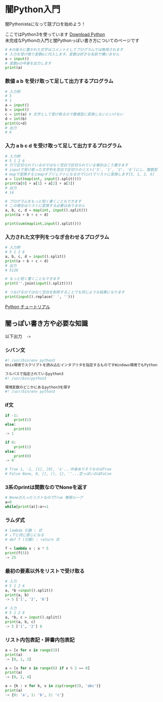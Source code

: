 # 闇Python入門

闇Pythonistaになって競プロを始めよう！

ここではPython3を使っています [Download Python](https://www.python.org/downloads/)  
未完成なPythonの入門と闇Pythonっぽい書き方についてのページです

```python
# #の後ろに書かれた文字はコメントとしてプログラムでは無視されます
# 入力を受け取り変数aに代入します。変数は好きな名前で構いません
a = input()
# 変数aの中身を出力します
print(a)
```

### 数値 a b を受け取って足して出力するプログラム

```python
# 入力例
# 5
# 1
a = input()
b = input()
c = int(a) # 文字として受け取るので数値型に変換しないといけない
d = int(b)
print(c+d)
# 出力
# 6
```

### 入力 a b c d を受け取って足して出力するプログラム

```python
# 入力例
# 5 1 2 6
# 行で区切られているのではなく空白で区切られている場合はこう書きます
# inputで受け取った文字列を空白で区切りのリスト['5', '1', '2', '6']にし、整数型に変換するintとリスト['5', '1', '2', '6']をmapに渡して各要素ごとにintを適用しています
# mapで変換するとmapオブジェクトになるのでlistでリストに変換します[5, 1, 2, 6]
a = list(map(int, input().split()))
print(a[0] + a[1] + a[2] + a[3])
# 出力
# 14

# プログラムをもっと短く書くこともできます
# この場合はリストに変換する必要はありません
a, b, c, d = map(int, input().split())
print(a + b + c + d)

print(sum(map(int,input().split()))
```

### 入力された文字列をつなぎ合わせるプログラム

```python
# 入力例
# 5 1 2 6
a, b, c, d = input().split()
print(a + b + c + d)
# 出力
# 5126

# もっと短く書くこともできます
print(''.join(input().split()))

# つなげるのではなく空白を削除することでも同じような結果になります
print(input().replace(' ', '')))
```

[Python チュートリアル](https://docs.python.jp/3/tutorial/)

## 闇っぽい書き方や必要な知識

以下出力　`-> `

### シバン文

```python
#! /usr/bin/env python3
Unix環境でスクリプトを読み込むインタプリタを指定するものですWindows環境でもPythonランチャーのpy.exeで有効なので書くようにすると良いですが闇Pythonを提出する時には当然消します

フルパスで指定されているpython3
#! /usr/bin/python3

環境変数のどこかにあるpython3を探す
#! /usr/bin/env python3
```

### if文

```python
if -1:
    print(1)
else:
    print(0)
-> 1

if 0:
    print(1)
else:
    print(0)
-> 0

# True 1, -1, [1], [0], 'a'...中身ありそうなのはTrue
# False None, 0, [], (), {}, ''...空っぽいのはFalse
```

### 3系のprintは関数なのでNoneを返す

```python
# Noneの入ったリストなのでTrue 無限ループ
a=0
while[print(a)]:a+=1
```

### ラムダ式

```python
# lambda 引数 : 式
# ↓下と同じ感じになる
# def f (引数) : return 式

f = lambda x : x * 5
print(f(5))
-> 25
```

### 最初の要素以外をリストで受け取る

```python
# 入力
# 5 1 2 6
a, *b =input().split()
print(a, b)
-> 5 ['1', '2', '6']
```

```python
# 入力
# 5 1 2 6
a, *b, c = input().split()
print(a, b, c)
-> 5 ['1', '2'] 6
```

### リスト内包表記・辞書内包表記

```python
a = [x for x in range(3)]
print(a)
-> [0, 1, 2]

a = [x for x in range(6) if x % 2 == 0]
print(a)
-> [0, 2, 4]

a = {k : v for k, v in zip(range(3), 'abc')}
print(a)
-> {0: 'a', 1: 'b', 2: 'c'}
```
